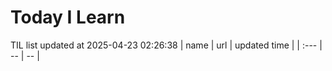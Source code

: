 # Today I Learn 
TIL list updated at 2025-04-23 02:26:38
| name | url | updated time |
| :--- | -- | -- |
